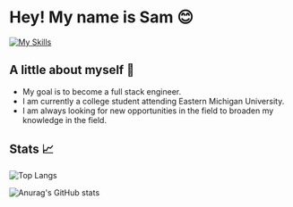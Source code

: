 

# Hey! My name is Sam 😊
[![My Skills](https://skillicons.dev/icons?i=html,css,js,cs,sass,ts,git,github,bootstrap,nodejs,figma,ps,react,py,discord,jquery,powershell,vscode,svg,md,twitter,instagram)](https://skillicons.dev)



## A little about myself 🔑
- My goal is to become a full stack engineer.
- I am currently a college student attending Eastern Michigan University.
- I am always looking for new opportunities in the field to broaden my knowledge in the field.

## Stats 📈
![Top Langs](https://github-readme-stats.vercel.app/api/top-langs/?username=TrustierSquid&layout=compact&theme=radical)

![Anurag's GitHub stats](https://github-readme-stats.vercel.app/api?username=TrustierSquid&show_icons=true&theme=radical)
